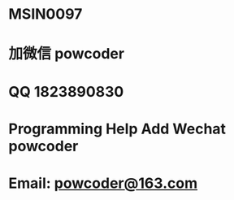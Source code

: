 # MSIN0097
# 加微信 powcoder

# QQ 1823890830

# Programming Help Add Wechat powcoder

# Email: powcoder@163.com

